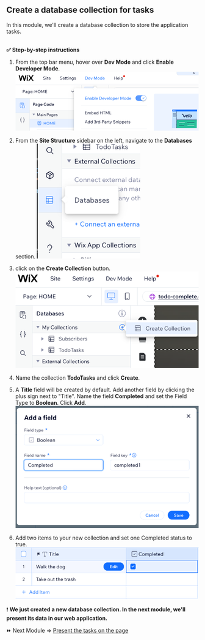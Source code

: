 ## Create a database collection for tasks

In this module, we'll create a database collection to store the application tasks.

<br>**:white_check_mark: Step-by-step instructions**

1. From the top bar menu, hover over **Dev Mode** and click **Enable Developer Mode**. 
![](assets/dev-mode-on.png) 

1. From the **Site Structure** sidebar on the left, navigate to the **Databases** section. 
![](assets/databases.png)

1. click on the **Create Collection** button. 
![](assets/create-collection.png)

1. Name the collection **TodoTasks** and click **Create**.

1. A **Title** field will be created by default. Add another field by clicking the plus sign next to "Title". Name the field **Completed** and set the Field Type to **Boolean**. Click **Add**. 
![](assets/completed-field.png)

1. Add two items to your new collection and set one Completed status to true. 
![](assets/collection.png)

:exclamation: **We just created a new database collection. In the next module, we'll present its data in our web application.**

:fast_forward: Next Module => [Present the tasks on the page](PRESENTING_THE_TASKS.md)
